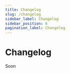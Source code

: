 ```yaml
---
title: Changelog
slug: /changelog
sidebar_label: Changelog
sidebar_position: 6
pagination_label: Changelog
---
```


# Changelog

Soon

